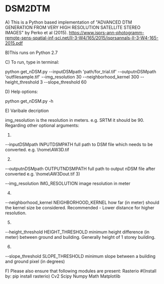 # DSM2DTM
A) This is a Python based implementation of "ADVANCED DTM GENERATION FROM VERY HIGH RESOLUTION SATELLITE STEREO IMAGES" by Perko et al (2015).
https://www.isprs-ann-photogramm-remote-sens-spatial-inf-sci.net/II-3-W4/165/2015/isprsannals-II-3-W4-165-2015.pdf

B)This runs on Python 2.7

C) To run, type in terminal:

python get_nDSM.py  --inputDSMpath 'path/for_trial.tif'  --outputnDSMpath 'outfilesample.tif'  --img_resolution 30  --neighborhood_kernel 300  --height_threshold 3  --slope_threshold 60

D) Help options:

python get_nDSM.py -h

E) Varibale decription

 img_resolution is the resolution in meters. e.g. SRTM it should be 90. Regarding other optional arguments:
 
  1)
  
  --inputDSMpath INPUTDSMPATH
                        full path to DSM file which needs to be converted.
                        e.g. \home\AW3D.tif
                        
  2)               
  
  --outputnDSMpath OUTPUTNDSMPATH
                        full path to output nDSM file after converted e.g.
                        \home\AW3Dout.tif
  3)      
  
  --img_resolution IMG_RESOLUTION
                        image resolution in meter
                        
   4)           
   
  --neighborhood_kernel NEIGHBORHOOD_KERNEL
                        how far (in meter) should the kernel size be considered.
                        Recommended - Lower distance for higher resolution.
                        
   5)                     
   
  --height_threshold HEIGHT_THRESHOLD
                        minimum height difference (in meter) between ground
                        and building. Generally height of 1 storey building.
                        
   6)                     
   
  --slope_threshold SLOPE_THRESHOLD
                        minimum slope between a building and ground pixel (in
                        degrees)
                        
                        

F) Please also ensure that following modules are present:
Rasterio               #(Install by: pip install rasterio)
Cv2
Scipy
Numpy
Math
Matplotlib
